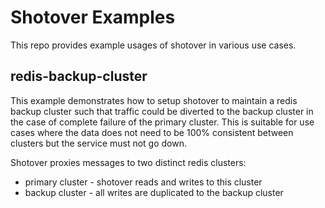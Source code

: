# Shotover Examples

This repo provides example usages of shotover in various use cases.

## redis-backup-cluster

This example demonstrates how to setup shotover to maintain a redis backup cluster such that traffic could be diverted to the backup cluster in the case of complete failure of the primary cluster.
This is suitable for use cases where the data does not need to be 100% consistent between clusters but the service must not go down.

Shotover proxies messages to two distinct redis clusters:

* primary cluster - shotover reads and writes to this cluster
* backup cluster - all writes are duplicated to the backup cluster
